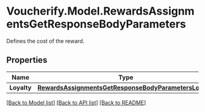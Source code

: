# Voucherify.Model.RewardsAssignmentsGetResponseBodyParameters
Defines the cost of the reward.

## Properties

Name | Type | Description | Notes
------------ | ------------- | ------------- | -------------
**Loyalty** | [**RewardsAssignmentsGetResponseBodyParametersLoyalty**](RewardsAssignmentsGetResponseBodyParametersLoyalty.md) |  | [optional] 

[[Back to Model list]](../README.md#documentation-for-models) [[Back to API list]](../README.md#documentation-for-api-endpoints) [[Back to README]](../README.md)

